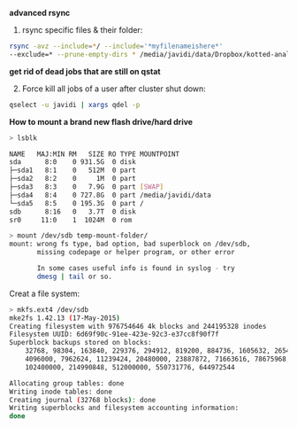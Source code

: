 __advanced rsync__

1. rsync specific files & their folder:
```bash
rsync -avz --include=*/ --include='*myfilenameishere*' 
--exclude=* --prune-empty-dirs * /media/javidi/data/Dropbox/kotted-analysis/
```

__get rid of dead jobs that are still on qstat__

2. Force kill all jobs of a user after cluster shut down:
```bash
qselect -u javidi | xargs qdel -p
```

__How to mount a brand new flash drive/hard drive__
```bash
> lsblk

NAME   MAJ:MIN RM   SIZE RO TYPE MOUNTPOINT
sda      8:0    0 931.5G  0 disk 
├─sda1   8:1    0   512M  0 part 
├─sda2   8:2    0     1M  0 part 
├─sda3   8:3    0   7.9G  0 part [SWAP]
├─sda4   8:4    0 727.8G  0 part /media/javidi/data
└─sda5   8:5    0 195.3G  0 part /
sdb      8:16   0   3.7T  0 disk 
sr0     11:0    1  1024M  0 rom 

> mount /dev/sdb temp-mount-folder/
mount: wrong fs type, bad option, bad superblock on /dev/sdb,
       missing codepage or helper program, or other error

       In some cases useful info is found in syslog - try
       dmesg | tail or so.
```
Creat a file system: 
```bash
> mkfs.ext4 /dev/sdb
mke2fs 1.42.13 (17-May-2015)
Creating filesystem with 976754646 4k blocks and 244195328 inodes
Filesystem UUID: 6d69f90c-91ee-423e-92c3-e37cc8f90f7f
Superblock backups stored on blocks: 
	32768, 98304, 163840, 229376, 294912, 819200, 884736, 1605632, 2654208, 
	4096000, 7962624, 11239424, 20480000, 23887872, 71663616, 78675968, 
	102400000, 214990848, 512000000, 550731776, 644972544

Allocating group tables: done                            
Writing inode tables: done                            
Creating journal (32768 blocks): done
Writing superblocks and filesystem accounting information:            
done
```
